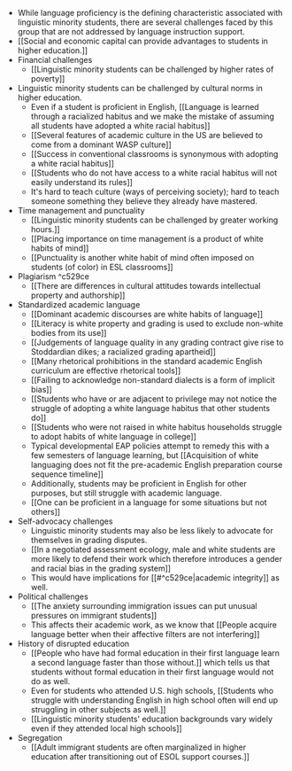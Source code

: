 - While language proficiency is the defining characteristic associated with linguistic minority students, there are several challenges faced by this group that are not addressed by language instruction support.
- [[Social and economic capital can provide advantages to students in higher education.]]
- Financial challenges
	- [[Linguistic minority students can be challenged by higher rates of poverty]] 
- Linguistic minority students can be challenged by cultural norms in higher education. 
	- Even if a student is proficient in English, [[Language is learned through a racialized habitus and we make the mistake of assuming all students have adopted a white racial habitus]]
	- [[Several features of academic culture in the US are believed to come from a dominant WASP culture]] 
	- [[Success in conventional classrooms is synonymous with adopting a white racial habitus]]
	- [[Students who do not have access to a white racial habitus will not easily understand its rules]]
	- It's hard to teach culture (ways of perceiving society); hard to teach someone something they believe they already have mastered.
- Time management and punctuality
	- [[Linguistic minority students can be challenged by greater working hours.]] 
	- [[Placing importance on time management is a product of white habits of mind]] 
	- [[Punctuality is another white habit of mind often imposed on students (of color) in ESL classrooms]] 
- Plagiarism ^c529ce
	- [[There are differences in cultural attitudes towards intellectual property and authorship]]
- Standardized academic language
	- [[Dominant academic discourses are white habits of language]] 
	- [[Literacy is white property and grading is used to exclude non-white bodies from its use]]
	- [[Judgements of language quality in any grading contract give rise to Stoddardian dikes; a racialized grading apartheid]]
	- [[Many rhetorical prohibitions in the standard academic English curriculum are effective rhetorical tools]] 
	- [[Failing to acknowledge non-standard dialects is a form of implicit bias]] 
	- [[Students who have or are adjacent to privilege may not notice the struggle of adopting a white language habitus that other students do]] 
	- [[Students who were not raised in white habitus households struggle to adopt habits of white language in college]] 
	- Typical developmental EAP policies attempt to remedy this with a few semesters of language learning, but [[Acquisition of white languaging does not fit the pre-academic English preparation course sequence timeline]]
	- Additionally, students may be proficient in English for other purposes, but still struggle with academic language. 
	- [[One can be proficient in a language for some situations but not others]]
- Self-advocacy challenges
	- Linguistic minority students may also be less likely to advocate for themselves in grading disputes.
	- [[In a negotiated assessment ecology, male and white students are more likely to defend their work which therefore introduces a gender and racial bias in the grading system]]
	- This would have implications for [[#^c529ce|academic integrity]] as well.
- Political challenges
	- [[The anxiety surrounding immigration issues can put unusual pressures on immigrant students]] 
	- This affects their academic work, as we know that [[People acquire language better when their affective filters are not interfering]]
- History of disrupted education
	- [[People who have had formal education in their first language learn a second language faster than those without.]] which tells us that students without formal education in their first language would not do as well.
	- Even for students who attended U.S. high schools, [[Students who struggle with understanding English in high school often will end up struggling in other subjects as well.]] 
	- [[Linguistic minority students' education backgrounds vary widely even if they attended local high schools]] 
- Segregation
	- [[Adult immigrant students are often marginalized in higher education after transitioning out of ESOL support courses.]]